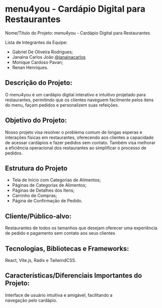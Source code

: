 # menu4you - Cardápio Digital para Restaurantes

Nome/Título do Projeto: menu4you - Cardápio Digital para Restaurantes

Lista de Integrantes da Equipe: 
- Gabriel De Oliveira Rodrigues;
- Janaina Carlos João [@janainacarlos](https://github.com/janainacarlos)
- Monique Cardoso Pavan; 
- Renan Henriques.

## Descrição do Projeto: 
O menu4you é um cardápio digital interativo e intuitivo projetado para restaurantes, permitindo que os clientes naveguem facilmente pelos itens do menu, façam pedidos e personalizem suas refeições.

## Objetivo do Projeto: 
Nosso projeto visa resolver o problema comum de longas esperas e interações físicas em restaurantes, oferecendo aos clientes a capacidade de acessar cardápios e fazer pedidos sem contato. Também visa melhorar a eficiência operacional dos restaurantes ao simplificar o processo de pedidos.

## Estrutura do Projeto
- Tela de Início com Categorias de Alimentos;
- Páginas de Categorias de Alimentos;
- Páginas de Detalhes dos Itens;
- Carrinho de Compras;
- Página de Confirmação de Pedido.

## Cliente/Público-alvo: 
Restaurantes de todos os tamanhos que desejam oferecer uma experiência de pedido e pagamento sem contato aos seus clientes

## Tecnologias, Bibliotecas e Frameworks: 
React, Vite.js, Radix e TailwindCSS.

## Características/Diferenciais Importantes do Projeto: 
Interface de usuário intuitiva e amigável, facilitando a navegação pelo cardápio.

